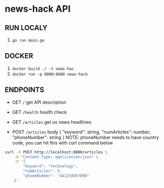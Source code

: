 # news-hack API

## RUN LOCALY

1. `go run main.go`

## DOCKER

1. `docker build ./ -t news-hac`
2. `docker run -p 8080:8080 news-hack`

## ENDPOINTS

- GET `/`
  get API description

- GET `/health`
  health check

- GET `/articles`
  get us news headlines

- POST `/articles`
  body {
  "keyword": string,
  "numArticles": number,
  "phoneNumber": string
  }
  NOTE: phoneNumber needs to have country code, you can hit this with curl command below

```sh
curl -X POST http://localhost:8080/articles \
    -H "Content-Type: application/json" \
    -d '{
        "keyword": "technology",
        "numArticles": 5,
        "phoneNumber": "441234567890"
    }'
```

